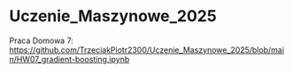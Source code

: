 # Uczenie_Maszynowe_2025
Praca Domowa 7: https://github.com/TrzeciakPiotr2300/Uczenie_Maszynowe_2025/blob/main/HW07_gradient-boosting.ipynb
